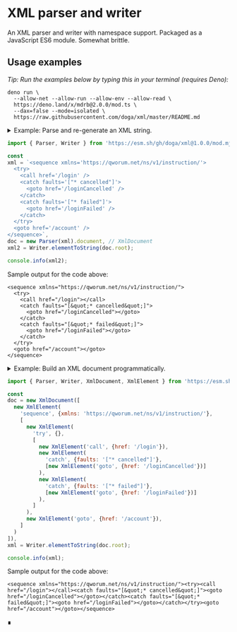 # XML parser and writer

An XML parser and writer with namespace support. Packaged as a JavaScript ES6 module. Somewhat brittle.

## Usage examples

_Tip: Run the examples below by typing this in your terminal (requires Deno):_

```shell
deno run \
  --allow-net --allow-run --allow-env --allow-read \
  https://deno.land/x/mdrb@2.0.0/mod.ts \
  --dax=false --mode=isolated \
  https://raw.githubusercontent.com/doga/xml/master/README.md
```

<details data-mdrb>
<summary>Example: Parse and re-generate an XML string.</summary>

<pre>
description = '''
Running this example is safe, it will not read or write anything to your filesystem.
'''
</pre>
</details>

```javascript
import { Parser, Writer } from 'https://esm.sh/gh/doga/xml@1.0.0/mod.mjs';

const 
xml = `<sequence xmlns='https://qworum.net/ns/v1/instruction/'>
  <try>
    <call href='/login' />
    <catch faults='["* cancelled"]'>
      <goto href='/loginCancelled' />
    </catch>
    <catch faults='["* failed"]'>
      <goto href='/loginFailed' />
    </catch>
  </try>
  <goto href='/account' />
</sequence>`,
doc = new Parser(xml).document, // XmlDocument
xml2 = Writer.elementToString(doc.root);

console.info(xml2);

```

Sample output for the code above:

```text
<sequence xmlns="https://qworum.net/ns/v1/instruction/">
  <try>
    <call href="/login"></call>
    <catch faults="[&quot;* cancelled&quot;]">
      <goto href="/loginCancelled"></goto>
    </catch>
    <catch faults="[&quot;* failed&quot;]">
      <goto href="/loginFailed"></goto>
    </catch>
  </try>
  <goto href="/account"></goto>
</sequence>
```

<details data-mdrb>
<summary>Example: Build an XML document programmatically.</summary>

<pre>
description = '''
Running this example is safe, it will not read or write anything to your filesystem.
'''
</pre>
</details>

```javascript
import { Parser, Writer, XmlDocument, XmlElement } from 'https://esm.sh/gh/doga/xml@1.0.0/mod.mjs';

const 
doc = new XmlDocument([
  new XmlElement(
    'sequence', {xmlns: 'https://qworum.net/ns/v1/instruction/'},
    [
      new XmlElement(
        'try', {},
        [
          new XmlElement('call', {href: '/login'}),
          new XmlElement(
            'catch', {faults: '["* cancelled"]'},
            [new XmlElement('goto', {href: '/loginCancelled'})]
          ),
          new XmlElement(
            'catch', {faults: '["* failed"]'},
            [new XmlElement('goto', {href: '/loginFailed'})]
          ),
        ]
      ),
      new XmlElement('goto', {href: '/account'}),
    ]
  )
]),
xml = Writer.elementToString(doc.root);

console.info(xml);

```

Sample output for the code above:

```text
<sequence xmlns="https://qworum.net/ns/v1/instruction/"><try><call href="/login"></call><catch faults="[&quot;* cancelled&quot;]"><goto href="/loginCancelled"></goto></catch><catch faults="[&quot;* failed&quot;]"><goto href="/loginFailed"></goto></catch></try><goto href="/account"></goto></sequence>
```

∎
